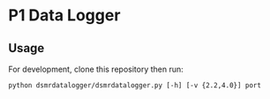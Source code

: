 # P1 Data Logger

## Usage

For development, clone this repository then run:

```
python dsmrdatalogger/dsmrdatalogger.py [-h] [-v {2.2,4.0}] port
```
